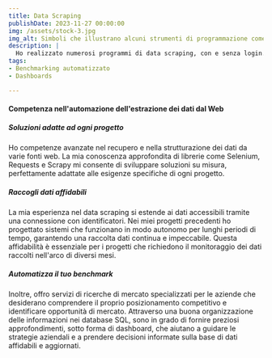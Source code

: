 ```yaml
---
title: Data Scraping
publishDate: 2023-11-27 00:00:00
img: /assets/stock-3.jpg
img_alt: Simboli che illustrano alcuni strumenti di programmazione come SQL e API.
description: |
  Ho realizzato numerosi programmi di data scraping, con e senza login.
tags:
- Benchmarking automatizzato
- Dashboards

---
```

#### Competenza nell'automazione dell'estrazione dei dati dal Web

##### Soluzioni adatte ad ogni progetto
Ho competenze avanzate nel recupero e nella strutturazione dei dati da varie fonti web. La mia conoscenza approfondita di librerie come Selenium, Requests e Scrapy mi consente di sviluppare soluzioni su misura, perfettamente adattate alle esigenze specifiche di ogni progetto.

##### Raccogli dati affidabili
La mia esperienza nel data scraping si estende ai dati accessibili tramite una connessione con identificatori. Nei miei progetti precedenti ho progettato sistemi che funzionano in modo autonomo per lunghi periodi di tempo, garantendo una raccolta dati continua e impeccabile. Questa affidabilità è essenziale per i progetti che richiedono il monitoraggio dei dati raccolti nell'arco di diversi mesi.

##### Automatizza il tuo benchmark
Inoltre, offro servizi di ricerche di mercato specializzati per le aziende che desiderano comprendere il proprio posizionamento competitivo e identificare opportunità di mercato. Attraverso una buona organizzazione delle informazioni nei database SQL, sono in grado di fornire preziosi approfondimenti, sotto forma di dashboard, che aiutano a guidare le strategie aziendali e a prendere decisioni informate sulla base di dati affidabili e aggiornati.